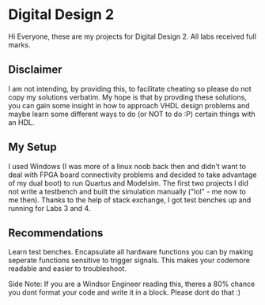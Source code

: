 # Digital Design 2

Hi Everyone, these are my projects for Digital Design 2. All labs received full marks.

## Disclaimer

I am not intending, by providing this, to facilitate cheating so please do not copy my solutions verbatim.
My hope is that by provding these solutions, you can gain some insight in how to approach VHDL design problems and maybe
learn some different ways to do (or NOT to do :P) certain things with an HDL.

## My Setup

I used Windows (I was more of a linux noob back then and didn't want to deal with FPGA board connectivity problems and
decided to take advantage of my dual boot) to run Quartus and Modelsim.  The first two projects I did not write a testbench
and built the simulation manually ("lol" - me now to me then).  Thanks to the help of stack exchange, I got test benches up
and running for Labs 3 and 4.

## Recommendations

Learn test benches.  Encapsulate all hardware functions you can by making seperate functions sensitive to trigger signals.
This makes your codemore readable and easier to troubleshoot.  

Side Note: If you are a Windsor Engineer reading this, theres a 80% chance you dont format your code and write it in a block.
Please dont do that :)




